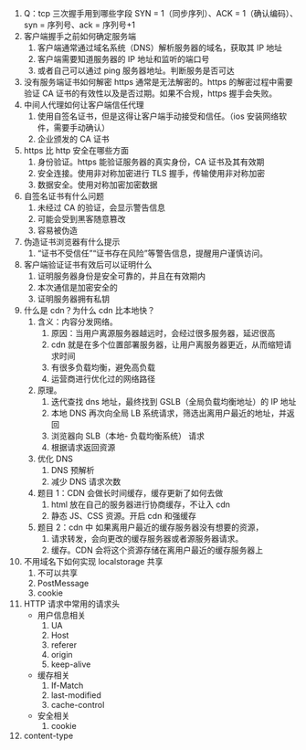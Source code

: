 1. Q：tcp 三次握手用到哪些字段
   SYN = 1（同步序列）、ACK = 1（确认编码）、syn = 序列号、ack = 序列号+1
2. 客户端握手之前如何确定服务端
   <!-- 无法确认。客户端是一步一步确认服务端的接受和发送状态的，在握手之前无法确定。 -->
   1. 客户端通常通过域名系统（DNS）解析服务器的域名，获取其 IP 地址
   2. 客户端需要知道服务器的 IP 地址和监听的端口号
   3. 或者自己可以通过 ping 服务器地址。判断服务是否可达
3. 没有服务端证书如何解密 https
   通常是无法解密的。https 的解密过程中需要验证 CA 证书的有效性以及是否过期。如果不合规，https 握手会失败。
4. 中间人代理如何让客户端信任代理
   1. 使用自签名证书，但是这得让客户端手动接受和信任。（ios 安装网络软件，需要手动确认）
   2. 企业颁发的 CA 证书
5. https 比 http 安全在哪些方面
   1. 身份验证。https 能验证服务器的真实身份，CA 证书及其有效期
   2. 安全连接。使用非对称加密进行 TLS 握手，传输使用非对称加密
   3. 数据安全。使用对称加密加密数据
6. 自签名证书有什么问题
   1. 未经过 CA 的验证，会显示警告信息
   2. 可能会受到黑客随意篡改
   3. 容易被伪造
7. 伪造证书浏览器有什么提示
   1. “证书不受信任”“证书存在风险”等警告信息，提醒用户谨慎访问。
8. 客户端验证证书有效后可以证明什么
   1. 证明服务器身份是安全可靠的，并且在有效期内
   2. 本次通信是加密安全的
   3. 证明服务器拥有私钥
9. 什么是 cdn？为什么 cdn 比本地快？
   1. 含义：内容分发网络。
      1. 原因：当用户离源服务器越远时，会经过很多服务器，延迟很高
      2. cdn 就是在多个位置部署服务器，让用户离服务器更近，从而缩短请求时间
      3. 有很多负载均衡，避免高负载
      4. 运营商进行优化过的网络路径
   2. 原理。
      1. 迭代查找 dns 地址，最终找到 GSLB（全局负载均衡地址）的 IP 地址
      2. 本地 DNS 再次向全局 LB 系统请求，筛选出离用户最近的地址，并返回
      3. 浏览器向 SLB（本地- 负载均衡系统） 请求
      4. 根据请求返回资源
   3. 优化 DNS
      1. DNS 预解析
      2. 减少 DNS 请求次数
   4. 题目 1：CDN 会做长时间缓存，缓存更新了如何去做
      1. html 放在自己的服务器进行协商缓存，不让入 cdn
      2. 静态 JS、CSS 资源。开启 cdn 和强缓存
   5. 题目 2：cdn 中 如果离用户最近的缓存服务器没有想要的资源，
      1. 请求转发，会向更改的缓存服务器或者源服务器请求。
      2. 缓存。CDN 会将这个资源存储在离用户最近的缓存服务器上
10. 不用域名下如何实现 localstorage 共享
    1. 不可以共享
    2. PostMessage
    3. cookie
11. HTTP 请求中常用的请求头
    - 用户信息相关
      1. UA
      2. Host
      3. referer
      4. origin
      5. keep-alive
    - 缓存相关
      1. If-Match
      2. last-modified
      3. cache-control
    - 安全相关
      1. cookie
12. content-type
